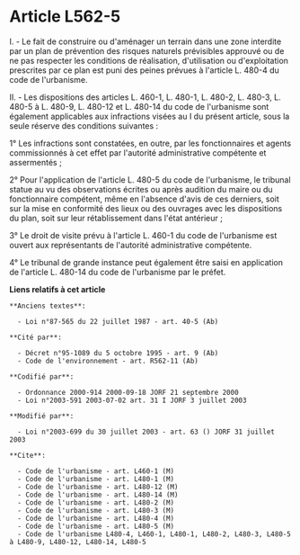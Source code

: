 # Article L562-5

I. - Le fait de construire ou d'aménager un terrain dans une zone interdite par un plan de prévention des risques naturels
prévisibles approuvé ou de ne pas respecter les conditions de réalisation, d'utilisation ou d'exploitation prescrites par ce
plan est puni des peines prévues à l'article L. 480-4 du code de l'urbanisme.

II. - Les dispositions des articles L. 460-1, L. 480-1, L. 480-2, L. 480-3, L. 480-5 à L. 480-9, L. 480-12 et L. 480-14 du
code de l'urbanisme sont également applicables aux infractions visées au I du présent article, sous la seule réserve des
conditions suivantes :

1° Les infractions sont constatées, en outre, par les fonctionnaires et agents commissionnés à cet effet par l'autorité
administrative compétente et assermentés ;

2° Pour l'application de l'article L. 480-5 du code de l'urbanisme, le tribunal statue au vu des observations écrites ou
après audition du maire ou du fonctionnaire compétent, même en l'absence d'avis de ces derniers, soit sur la mise en
conformité des lieux ou des ouvrages avec les dispositions du plan, soit sur leur rétablissement dans l'état antérieur ;

3° Le droit de visite prévu à l'article L. 460-1 du code de l'urbanisme est ouvert aux représentants de l'autorité
administrative compétente.

4° Le tribunal de grande instance peut également être saisi en application de l'article L. 480-14 du code de l'urbanisme par
le préfet.

**Liens relatifs à cet article**

	**Anciens textes**:

	  - Loi n°87-565 du 22 juillet 1987 - art. 40-5 (Ab)

	**Cité par**:

	  - Décret n°95-1089 du 5 octobre 1995 - art. 9 (Ab)
	  - Code de l'environnement - art. R562-11 (Ab)

	**Codifié par**:

	  - Ordonnance 2000-914 2000-09-18 JORF 21 septembre 2000
	  - Loi n°2003-591 2003-07-02 art. 31 I JORF 3 juillet 2003

	**Modifié par**:

	  - Loi n°2003-699 du 30 juillet 2003 - art. 63 () JORF 31 juillet 2003

	**Cite**:

	  - Code de l'urbanisme - art. L460-1 (M)
	  - Code de l'urbanisme - art. L480-1 (M)
	  - Code de l'urbanisme - art. L480-12 (M)
	  - Code de l'urbanisme - art. L480-14 (M)
	  - Code de l'urbanisme - art. L480-2 (M)
	  - Code de l'urbanisme - art. L480-3 (M)
	  - Code de l'urbanisme - art. L480-4 (M)
	  - Code de l'urbanisme - art. L480-5 (M)
	  - Code de l'urbanisme L480-4, L460-1, L480-1, L480-2, L480-3, L480-5 à L480-9, L480-12, L480-14, L480-5
